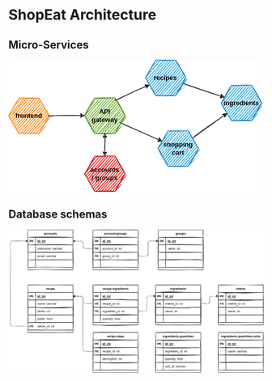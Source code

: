 # ShopEat Architecture

## Micro-Services

![Architecture schema](../images/architecture.drawio.png)

## Database schemas

![Architecture schema](../images/database.drawio.png)
